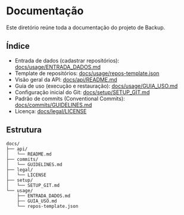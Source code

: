 # Documentação

Este diretório reúne toda a documentação do projeto de Backup.

## Índice

- Entrada de dados (cadastrar repositórios): [docs/usage/ENTRADA_DADOS.md](../docs/usage/ENTRADA_DADOS.md)
- Template de repositórios: [docs/usage/repos-template.json](../docs/usage/repos-template.json)
- Visão geral da API: [docs/api/README.md](../docs/api/README.md)
- Guia de uso (execução e restauração): [docs/usage/GUIA_USO.md](../docs/usage/GUIA_USO.md)
- Configuração inicial do Git: [docs/setup/SETUP_GIT.md](../docs/setup/SETUP_GIT.md)
- Padrão de commits (Conventional Commits): [docs/commits/GUIDELINES.md](../docs/commits/GUIDELINES.md)
- Licença: [docs/legal/LICENSE](../docs/legal/LICENSE)

## Estrutura

```
docs/
├── api/
│   └── README.md
├── commits/
│   └── GUIDELINES.md
├── legal/
│   └── LICENSE
├── setup/
│   └── SETUP_GIT.md
└── usage/
    ├── ENTRADA_DADOS.md
    ├── GUIA_USO.md
    └── repos-template.json
```
